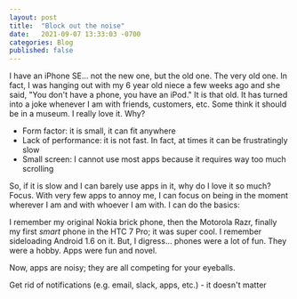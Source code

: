 ```yaml
---
layout: post
title:  "Block out the noise"
date:   2021-09-07 13:33:03 -0700
categories: Blog
published: false
---
```

I have an iPhone SE... not the new one, but the old one. The very old one. In fact, I was hanging out with my 6 year old niece a few weeks ago and she said, "You don't have a phone, you have an iPod." It is that old. It has turned into a joke whenever I am with friends, customers, etc. Some think it should be in a museum. I really love it. Why? 
* Form factor: it is small, it can fit anywhere
* Lack of performance: it is not fast. In fact, at times it can be frustratingly slow
* Small screen: I cannot use most apps because it requires way too much scrolling

So, if it is slow and I can barely use apps in it, why do I love it so much? Focus. With very few apps to annoy me, I can focus on being in the moment wherever I am and with whoever I am with. I can do the basics:

I remember my original Nokia brick phone, then the Motorola Razr, finally my first _smart_ phone in the HTC 7 Pro; it was super cool. I remember sideloading Android 1.6 on it. But, I digress... phones were a lot of fun. They were a hobby. Apps were fun and novel. 

Now, apps are noisy; they are all competing for your eyeballs. 

Get rid of notifications (e.g. email, slack, apps, etc.) - it doesn't matter